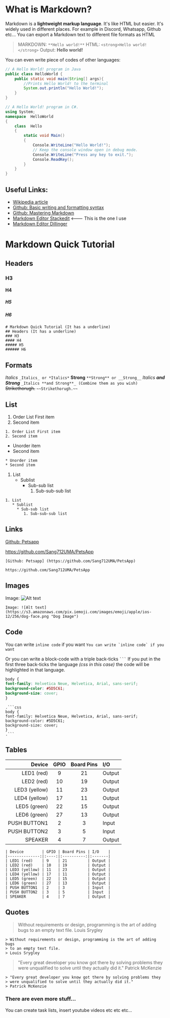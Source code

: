 
# What is Markdown?
Markdown is a **lightweight markup language**. It's like HTML but easier. It's widely used in different places.
For example in Discord, Whatsapp, Github etc... You can export a Markdown text to different file formats as HTML

> MARKDOWN: `**Hello world!**` 
> HTML: `<strong>Hello world!</strong>`
> Output: **Hello world!**

You can even write piece of codes of other languages:
```java
// A Hello World! program in Java
public class HelloWorld {
	public static void main(String[] args){
		//Prints Hello World! to the terminal
		System.out.println("Hello World!");
	}
}
```
```c#
// A Hello World! program in C#.  
using System; 
namespace  HelloWorld 
{ 
	class  Hello 
	{ 
		static void Main() 
		{ 
			Console.WriteLine("Hello World!"); 
			// Keep the console window open in debug mode. 
			Console.WriteLine("Press any key to exit."); 
			Console.ReadKey(); 
		} 
	} 
}
```

## Useful Links:

-   [Wikipedia article](https://en.wikipedia.org/wiki/Markdown)
-   [Github: Basic writing and formatting syntax](https://help.github.com/en/articles/basic-writing-and-formatting-syntax)
-   [Github: Mastering Markdown](https://guides.github.com/features/mastering-markdown/)
-   [Markdown Editor Stackedit](https://stackedit.io) <--- This is the one I use
-   [Markdown Editor Dillinger](https://dillinger.io/)

# Markdown Quick Tutorial

## Headers

### H3
#### H4
##### H5
##### H6
```
# Markdown Quick Tutorial (It has a underline)
## Headers (It has a underline)
### H3
#### H4
##### H5
###### H6
```
## Formats
_Italics_ `_Italics_ or *Italics*`
**Strong** `**Strong** or __Strong__`
_Italics __and Strong___ `_Italics **and Strong**_ (Combine them as you wish)`
~~Strikethorugh.~~ `~~Strikethorugh.~~`

## List
1. Order List First item 
2. Second item
```
1. Order List First item 
2. Second item
```
* Unorder item
* Second item
```
* Unorder item
* Second item
```
1. List
   * Sublist
     * Sub-sub list
        1. Sub-sub-sub list
```
1. List
   * Sublist
     * Sub-sub list
        1. Sub-sub-sub list
```
## Links
[Github: Petsapp](https://github.com/Sang712UMA/PetsApp) 

https://github.com/Sang712UMA/PetsApp
```
[Github: Petsapp] (https://github.com/Sang712UMA/PetsApp)

https://github.com/Sang712UMA/PetsApp
```
## Images
Image:  ![Alt text](https://s3.amazonaws.com/pix.iemoji.com/images/emoji/apple/ios-12/256/dog-face.png "Dog Image")

```
Image: ![Alt text](https://s3.amazonaws.com/pix.iemoji.com/images/emoji/apple/ios-12/256/dog-face.png "Dog Image")
```
## Code

You can write `inline code` if you want
```You can write `inline code` if you want```

Or you can write a block-code with a triple back-ticks ` ``` ` If you put in the first three back-ticks the language _(css in this case)_ the code will be highlighted in that language.
```css
body {
font-family: Helvetica Neue, Helvetica, Arial, sans-serif;
background-color: #5D5C61;
background-size: cover;
}
```

```
.```css
body {
font-family: Helvetica Neue, Helvetica, Arial, sans-serif;
background-color: #5D5C61;
background-size: cover;
}
.```
```

## Tables
| Device        | GPIO | Board Pins | I/O    |
|--------------:|:----:|:----------:|:-------|
| LED1 (red)    | 9    | 21         | Output |
| LED2 (red)    | 10   | 19         | Output |
| LED3 (yellow) | 11   | 23         | Output |
| LED4 (yellow) | 17   | 11         | Output |
| LED5 (green)  | 22   | 15         | Output |
| LED6 (green)  | 27   | 13         | Output |
| PUSH BUTTON1  | 2    | 3          | Input  |
| PUSH BUTTON2  | 3    | 5          | Input  |
| SPEAKER       | 4    | 7          | Output |
```
| Device        | GPIO | Board Pins | I/O    |
|--------------:|:----:|:----------:|:-------|
| LED1 (red)    | 9    | 21         | Output |
| LED2 (red)    | 10   | 19         | Output |
| LED3 (yellow) | 11   | 23         | Output |
| LED4 (yellow) | 17   | 11         | Output |
| LED5 (green)  | 22   | 15         | Output |
| LED6 (green)  | 27   | 13         | Output |
| PUSH BUTTON1  | 2    | 3          | Input  |
| PUSH BUTTON2  | 3    | 5          | Input  |
| SPEAKER       | 4    | 7          | Output |
```
## Quotes

> Without requirements or design, programming is the art of adding bugs
> to an empty text file.
> Louis Srygley
```
> Without requirements or design, programming is the art of adding bugs
> to an empty text file.
> Louis Srygley
```
> "Every great developer you know got there by solving problems they
> were unqualified to solve until they actually did it." 
> Patrick McKenzie
```
> "Every great developer you know got there by solving problems they
> were unqualified to solve until they actually did it." 
> Patrick McKenzie
```
### There are even more stuff...
You can create task lists, insert youtube videos etc etc etc...